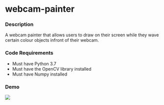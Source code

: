# webcam-painter

### Description
A webcam painter that allows users to draw on their screen while they wave certain colour objects infront of their webcam.

### Code Requirements
- Must have Python 3.7
- Must have the OpenCV library installed
- Must have Numpy installed

### Demo 
![](GIF/webcam_painter.gif)
